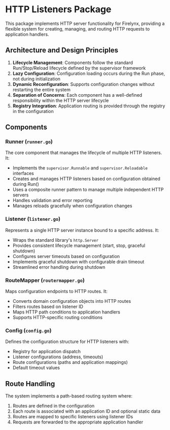 # HTTP Listeners Package

This package implements HTTP server functionality for Firelynx, providing a flexible system for creating, managing, and routing HTTP requests to application handlers.

## Architecture and Design Principles

1. **Lifecycle Management**: Components follow the standard Run/Stop/Reload lifecycle defined by the supervisor framework
2. **Lazy Configuration**: Configuration loading occurs during the Run phase, not during initialization
3. **Dynamic Reconfiguration**: Supports configuration changes without restarting the entire system
4. **Separation of Concerns**: Each component has a well-defined responsibility within the HTTP server lifecycle
5. **Registry Integration**: Application routing is provided through the registry in the configuration

## Components

### Runner (`runner.go`)

The core component that manages the lifecycle of multiple HTTP listeners. It:

- Implements the `supervisor.Runnable` and `supervisor.Reloadable` interfaces
- Creates and manages HTTP listeners based on configuration obtained during Run()
- Uses a composite runner pattern to manage multiple independent HTTP servers
- Handles validation and error reporting
- Manages reloads gracefully when configuration changes

### Listener (`listener.go`)

Represents a single HTTP server instance bound to a specific address. It:

- Wraps the standard library's `http.Server`
- Provides consistent lifecycle management (start, stop, graceful shutdown)
- Configures server timeouts based on configuration
- Implements graceful shutdown with configurable drain timeout
- Streamlined error handling during shutdown

### RouteMapper (`routermapper.go`)

Maps configuration endpoints to HTTP routes. It:

- Converts domain configuration objects into HTTP routes
- Filters routes based on listener ID
- Maps HTTP path conditions to application handlers
- Supports HTTP-specific routing conditions

### Config (`config.go`)

Defines the configuration structure for HTTP listeners with:

- Registry for application dispatch
- Listener configurations (address, timeouts)
- Route configurations (paths and application mappings)
- Default timeout values

## Route Handling

The system implements a path-based routing system where:
1. Routes are defined in the configuration
2. Each route is associated with an application ID and optional static data
3. Routes are mapped to specific listeners using listener IDs
4. Requests are forwarded to the appropriate application handler
